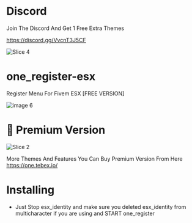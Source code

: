 # Discord 

Join The Discord And Get 1 Free Extra Themes

https://discord.gg/VvcnT3J5CF



![Slice 4](https://github.com/one-developments/one_register-qb/assets/144623082/c1fa5ca6-9f78-481e-bd3d-d54aceefca58)

# one_register-esx
Register Menu For Fivem ESX [FREE VERSION]

![image 6](https://github.com/one-developments/one_register-qb/assets/144623082/de8ce237-aa01-4a4d-b228-b971f7f433cb)



# 🌟 Premium Version

![Slice 2](https://github.com/one-developments/one_register-qb/assets/144623082/6487f819-6233-4c25-94d1-ddb1615e6955)



More Themes And Features You Can Buy Premium Version From Here https://one.tebex.io/ 

# Installing 

* Just Stop esx_identity and make sure you deleted esx_identity from multicharacter if you are using and START one_register
